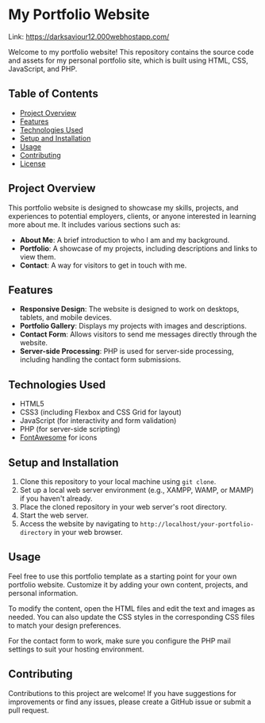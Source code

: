 # My Portfolio Website

Link: https://darksaviour12.000webhostapp.com/

Welcome to my portfolio website! This repository contains the source code and assets for my personal portfolio site, which is built using HTML, CSS, JavaScript, and PHP.

## Table of Contents

- [Project Overview](#project-overview)
- [Features](#features)
- [Technologies Used](#technologies-used)
- [Setup and Installation](#setup-and-installation)
- [Usage](#usage)
- [Contributing](#contributing)
- [License](#license)

## Project Overview

This portfolio website is designed to showcase my skills, projects, and experiences to potential employers, clients, or anyone interested in learning more about me. It includes various sections such as:
- **About Me**: A brief introduction to who I am and my background.
- **Portfolio**: A showcase of my projects, including descriptions and links to view them.
- **Contact**: A way for visitors to get in touch with me.

## Features

- **Responsive Design**: The website is designed to work on desktops, tablets, and mobile devices.
- **Portfolio Gallery**: Displays my projects with images and descriptions.
- **Contact Form**: Allows visitors to send me messages directly through the website.
- **Server-side Processing**: PHP is used for server-side processing, including handling the contact form submissions.

## Technologies Used

- HTML5
- CSS3 (including Flexbox and CSS Grid for layout)
- JavaScript (for interactivity and form validation)
- PHP (for server-side scripting)
- [FontAwesome](https://fontawesome.com/) for icons

## Setup and Installation

1. Clone this repository to your local machine using `git clone`.
2. Set up a local web server environment (e.g., XAMPP, WAMP, or MAMP) if you haven't already.
3. Place the cloned repository in your web server's root directory.
4. Start the web server.
5. Access the website by navigating to `http://localhost/your-portfolio-directory` in your web browser.

## Usage

Feel free to use this portfolio template as a starting point for your own portfolio website. Customize it by adding your own content, projects, and personal information.

To modify the content, open the HTML files and edit the text and images as needed. You can also update the CSS styles in the corresponding CSS files to match your design preferences.

For the contact form to work, make sure you configure the PHP mail settings to suit your hosting environment.

## Contributing

Contributions to this project are welcome! If you have suggestions for improvements or find any issues, please create a GitHub issue or submit a pull request.
